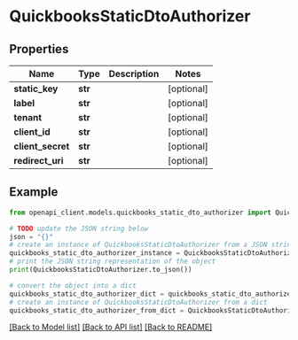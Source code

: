 # QuickbooksStaticDtoAuthorizer


## Properties

Name | Type | Description | Notes
------------ | ------------- | ------------- | -------------
**static_key** | **str** |  | [optional] 
**label** | **str** |  | [optional] 
**tenant** | **str** |  | [optional] 
**client_id** | **str** |  | [optional] 
**client_secret** | **str** |  | [optional] 
**redirect_uri** | **str** |  | [optional] 

## Example

```python
from openapi_client.models.quickbooks_static_dto_authorizer import QuickbooksStaticDtoAuthorizer

# TODO update the JSON string below
json = "{}"
# create an instance of QuickbooksStaticDtoAuthorizer from a JSON string
quickbooks_static_dto_authorizer_instance = QuickbooksStaticDtoAuthorizer.from_json(json)
# print the JSON string representation of the object
print(QuickbooksStaticDtoAuthorizer.to_json())

# convert the object into a dict
quickbooks_static_dto_authorizer_dict = quickbooks_static_dto_authorizer_instance.to_dict()
# create an instance of QuickbooksStaticDtoAuthorizer from a dict
quickbooks_static_dto_authorizer_from_dict = QuickbooksStaticDtoAuthorizer.from_dict(quickbooks_static_dto_authorizer_dict)
```
[[Back to Model list]](../README.md#documentation-for-models) [[Back to API list]](../README.md#documentation-for-api-endpoints) [[Back to README]](../README.md)



